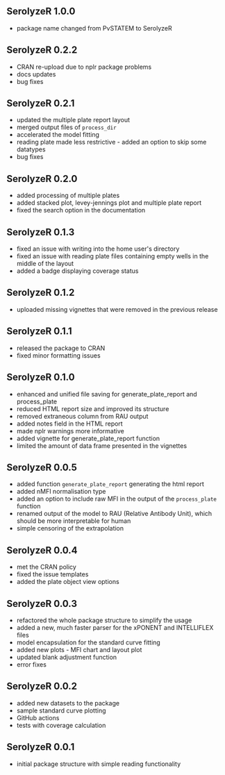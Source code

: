 SerolyzeR 1.0.0
---------------------------------------------------------------
* package name changed from PvSTATEM to SerolyzeR


SerolyzeR 0.2.2
---------------------------------------------------------------
* CRAN re-upload due to nplr package problems
* docs updates
* bug fixes


SerolyzeR 0.2.1
---------------------------------------------------------------
* updated the multiple plate report layout
* merged output files of `process_dir`
* accelerated the model fitting
* reading plate made less restrictive - added an option to skip some datatypes
* bug fixes


SerolyzeR 0.2.0
---------------------------------------------------------------
* added processing of multiple plates
* added stacked plot, levey-jennings plot and multiple plate report
* fixed the search option in the documentation


SerolyzeR 0.1.3
---------------------------------------------------------------
* fixed an issue with writing into the home user's directory
* fixed an issue with reading plate files containing empty wells in the middle of the layout
* added a badge displaying coverage status 
  

SerolyzeR 0.1.2
---------------------------------------------------------------
* uploaded missing vignettes that were removed in the previous release


SerolyzeR 0.1.1
---------------------------------------------------------------
* released the package to CRAN
* fixed minor formatting issues


SerolyzeR 0.1.0
---------------------------------------------------------------
* enhanced and unified file saving for generate_plate_report and process_plate
* reduced HTML report size and improved its structure
* removed extraneous column from RAU output
* added notes field in the HTML report
* made nplr warnings more informative
* added vignette for generate_plate_report function
* limited the amount of data frame presented in the vignettes


SerolyzeR 0.0.5
---------------------------------------------------------------
* added function `generate_plate_report` generating the html report
* added nMFI normalisation type
* added an option to include raw MFI in the output of the `process_plate` function
* renamed output of the model to RAU (Relative Antibody Unit), which should be more interpretable for human
* simple censoring of the extrapolation


SerolyzeR 0.0.4
---------------------------------------------------------------
* met the CRAN policy
* fixed the issue templates
* added the plate object view options


SerolyzeR 0.0.3
---------------------------------------------------------------
* refactored the whole package structure to simplify the usage
* added a new, much faster parser for the xPONENT and INTELLIFLEX files
* model encapsulation for the standard curve fitting
* added new plots - MFI chart and layout plot
* updated blank adjustment function
* error fixes


SerolyzeR 0.0.2
---------------------------------------------------------------
* added new datasets to the package
* sample standard curve plotting
* GitHub actions
* tests with coverage calculation


SerolyzeR 0.0.1
---------------------------------------------------------------
* initial package structure with simple reading functionality
